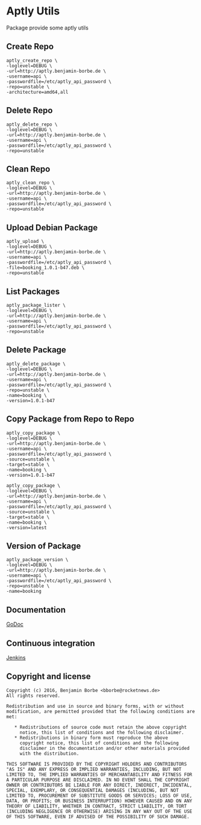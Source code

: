# Aptly Utils

Package provide some aptly utils

## Create Repo

```
aptly_create_repo \
-loglevel=DEBUG \
-url=http://aptly.benjamin-borbe.de \
-username=api \
-passwordfile=/etc/aptly_api_password \
-repo=unstable \
-architecture=amd64,all
```

## Delete Repo

```
aptly_delete_repo \
-loglevel=DEBUG \
-url=http://aptly.benjamin-borbe.de \
-username=api \
-passwordfile=/etc/aptly_api_password \
-repo=unstable
```

## Clean Repo

```
aptly_clean_repo \
-loglevel=DEBUG \
-url=http://aptly.benjamin-borbe.de \
-username=api \
-passwordfile=/etc/aptly_api_password \
-repo=unstable
```

## Upload Debian Package

```
aptly_upload \
-loglevel=DEBUG \
-url=http://aptly.benjamin-borbe.de \
-username=api \
-passwordfile=/etc/aptly_api_password \
-file=booking_1.0.1-b47.deb \
-repo=unstable
```

## List Packages

```
aptly_package_lister \
-loglevel=DEBUG \
-url=http://aptly.benjamin-borbe.de \
-username=api \
-passwordfile=/etc/aptly_api_password \
-repo=unstable
```

## Delete Package

```
aptly_delete_package \
-loglevel=DEBUG \
-url=http://aptly.benjamin-borbe.de \
-username=api \
-passwordfile=/etc/aptly_api_password \
-repo=unstable \
-name=booking \
-version=1.0.1-b47
```

## Copy Package from Repo to Repo

```
aptly_copy_package \
-loglevel=DEBUG \
-url=http://aptly.benjamin-borbe.de \
-username=api \
-passwordfile=/etc/aptly_api_password \
-source=unstable \
-target=stable \
-name=booking \
-version=1.0.1-b47
```

```
aptly_copy_package \
-loglevel=DEBUG \
-url=http://aptly.benjamin-borbe.de \
-username=api \
-passwordfile=/etc/aptly_api_password \
-source=unstable \
-target=stable \
-name=booking \
-version=latest
```

## Version of Package

```
aptly_package_version \
-loglevel=DEBUG \
-url=http://aptly.benjamin-borbe.de \
-username=api \
-passwordfile=/etc/aptly_api_password \
-repo=unstable \
-name=booking
```

## Documentation

[GoDoc](http://godoc.org/github.com/bborbe/aptly_utils/)

## Continuous integration

[Jenkins](https://www.benjamin-borbe.de/jenkins/job/Go-Aptly-Utils/)

## Copyright and license

    Copyright (c) 2016, Benjamin Borbe <bborbe@rocketnews.de>
    All rights reserved.
    
    Redistribution and use in source and binary forms, with or without
    modification, are permitted provided that the following conditions are
    met:
    
       * Redistributions of source code must retain the above copyright
         notice, this list of conditions and the following disclaimer.
       * Redistributions in binary form must reproduce the above
         copyright notice, this list of conditions and the following
         disclaimer in the documentation and/or other materials provided
         with the distribution.

    THIS SOFTWARE IS PROVIDED BY THE COPYRIGHT HOLDERS AND CONTRIBUTORS
    "AS IS" AND ANY EXPRESS OR IMPLIED WARRANTIES, INCLUDING, BUT NOT
    LIMITED TO, THE IMPLIED WARRANTIES OF MERCHANTABILITY AND FITNESS FOR
    A PARTICULAR PURPOSE ARE DISCLAIMED. IN NO EVENT SHALL THE COPYRIGHT
    OWNER OR CONTRIBUTORS BE LIABLE FOR ANY DIRECT, INDIRECT, INCIDENTAL,
    SPECIAL, EXEMPLARY, OR CONSEQUENTIAL DAMAGES (INCLUDING, BUT NOT
    LIMITED TO, PROCUREMENT OF SUBSTITUTE GOODS OR SERVICES; LOSS OF USE,
    DATA, OR PROFITS; OR BUSINESS INTERRUPTION) HOWEVER CAUSED AND ON ANY
    THEORY OF LIABILITY, WHETHER IN CONTRACT, STRICT LIABILITY, OR TORT
    (INCLUDING NEGLIGENCE OR OTHERWISE) ARISING IN ANY WAY OUT OF THE USE
    OF THIS SOFTWARE, EVEN IF ADVISED OF THE POSSIBILITY OF SUCH DAMAGE.
